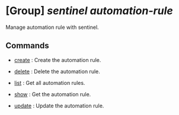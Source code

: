 # [Group] _sentinel automation-rule_

Manage automation rule with sentinel.

## Commands

- [create](/Commands/sentinel/automation-rule/_create.md)
: Create the automation rule.

- [delete](/Commands/sentinel/automation-rule/_delete.md)
: Delete the automation rule.

- [list](/Commands/sentinel/automation-rule/_list.md)
: Get all automation rules.

- [show](/Commands/sentinel/automation-rule/_show.md)
: Get the automation rule.

- [update](/Commands/sentinel/automation-rule/_update.md)
: Update the automation rule.
